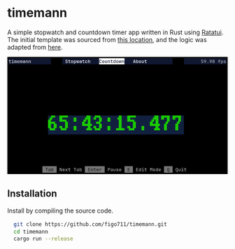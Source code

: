 # timemann

A simple stopwatch and countdown timer app written in Rust using [Ratatui](https://ratatui.netlify.app/). The initial template was sourced from [this location](https://github.com/ratatui-org/ratatui-website/tree/main/code/ratatui-stopwatch-app), and the logic was adapted from [here](https://www.online-stopwatch.com/full-screen-stopwatch/).

![demo image](./imgs/demo.png)


## Installation

Install by compiling the source code.

```bash
  git clone https://github.com/figo711/timemann.git
  cd timemann
  cargo run --release
```

